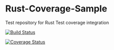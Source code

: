 # Rust-Coverage-Sample
Test repository for Rust Test coverage integration

[![Build Status](https://travis-ci.org/rossmuir/Rust-Coverage-Sample.svg)](https://travis-ci.org/rossmuir/Rust-Coverage-Sample)

[![Coverage Status](https://coveralls.io/repos/rossmuir/Rust-Coverage-Sample/badge.svg?branch=master)](https://coveralls.io/r/rossmuir/Rust-Coverage-Sample?branch=master)
